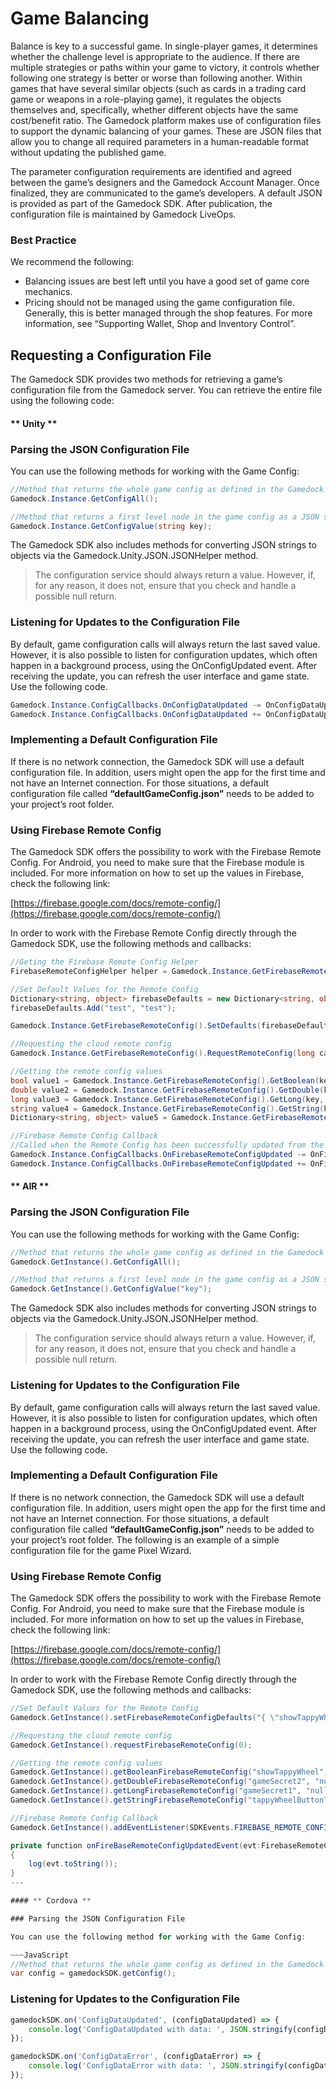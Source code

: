 # Game Balancing

Balance is key to a successful game. In single-player games, it determines whether the challenge level is appropriate to the audience. If there are multiple strategies or paths within your game to victory, it controls whether following one strategy is better or worse than following another. Within games that have several similar objects (such as cards in a trading card game or weapons in a role-playing game), it regulates the objects themselves and, specifically, whether different objects have the same cost/benefit ratio.
The Gamedock platform makes use of configuration files to support the dynamic balancing of your games. These are JSON files that allow you to change all required parameters in a human-readable format without updating the published game.

The parameter configuration requirements are identified and agreed between the game’s designers and the Gamedock Account Manager. Once finalized, they are communicated to the game’s developers. A default JSON is provided as part of the Gamedock SDK. After publication, the configuration file is maintained by Gamedock LiveOps.

### Best Practice

We recommend the following:
* Balancing issues are best left until you have a good set of game core mechanics.
* Pricing should not be managed using the game configuration file. Generally, this is better managed through the shop features. For more information, see “Supporting Wallet, Shop and Inventory Control”.

## Requesting a Configuration File

The Gamedock SDK provides two methods for retrieving a game’s configuration file from the Gamedock server. You can retrieve the entire file using the following code:

<!-- tabs:start -->

#### ** Unity **

### Parsing the JSON Configuration File

You can use the following methods for working with the Game Config:

~~~C#
//Method that returns the whole game config as defined in the Gamedock Console as a JSON string
Gamedock.Instance.GetConfigAll();

//Method that returns a first level node in the game config as a JSON string
Gamedock.Instance.GetConfigValue(string key);
~~~

The Gamedock SDK also includes methods for converting JSON strings to objects via the Gamedock.Unity.JSON.JSONHelper method.

> The configuration service should always return a value. However, if, for any reason, it does not, ensure that you check and handle a possible null return.

### Listening for Updates to the Configuration File

By default, game configuration calls will always return the last saved value. However, it is also possible to listen for configuration updates, which often happen in a background process, using the OnConfigUpdated event. After receiving the update, you can refresh the user interface and game state. Use the following code.

~~~C#
Gamedock.Instance.ConfigCallbacks.OnConfigDataUpdated -= OnConfigDataUpdated;
Gamedock.Instance.ConfigCallbacks.OnConfigDataUpdated += OnConfigDataUpdated;
~~~

### Implementing a Default Configuration File

If there is no network connection, the Gamedock SDK will use a default configuration file. In addition, users might open the app for the first time and not have an Internet connection. For those situations, a default configuration file called **“defaultGameConfig.json”** needs to be added to your project’s root folder.

### Using Firebase Remote Config

The Gamedock SDK offers the possibility to work with the Firebase Remote Config. For Android, you need to make sure that the Firebase module is included. For more information on how to set up the values in Firebase, check the following link:

[https://firebase.google.com/docs/remote-config/](https://firebase.google.com/docs/remote-config/)

In order to work with the Firebase Remote Config directly through the Gamedock SDK, use the following methods and callbacks:

~~~C#
//Geting the Firebase Remote Config Helper
FirebaseRemoteConfigHelper helper = Gamedock.Instance.GetFirebaseRemoteConfig();

//Set Default Values for the Remote Config
Dictionary<string, object> firebaseDefaults = new Dictionary<string, object>();
firebaseDefaults.Add("test", "test");

Gamedock.Instance.GetFirebaseRemoteConfig().SetDefaults(firebaseDefaults);

//Requesting the cloud remote config
Gamedock.Instance.GetFirebaseRemoteConfig().RequestRemoteConfig(long cacheExpirationTime);

//Getting the remote config values
bool value1 = Gamedock.Instance.GetFirebaseRemoteConfig().GetBoolean(key, namespaceValue = null);
double value2 = Gamedock.Instance.GetFirebaseRemoteConfig().GetDouble(key, namespaceValue = null);
long value3 = Gamedock.Instance.GetFirebaseRemoteConfig().GetLong(key, namespaceValue = null);
string value4 = Gamedock.Instance.GetFirebaseRemoteConfig().GetString(key, namespaceValue = null);
Dictionary<string, object> value5 = Gamedock.Instance.GetFirebaseRemoteConfig().GetDictionary(key, namespaceValue = null);

//Firebase Remote Config Callback
//Called when the Remote Config has been successfully updated from the cloud
Gamedock.Instance.ConfigCallbacks.OnFirebaseRemoteConfigUpdated -= OnFirebaseRemoteConfigUpdated;
Gamedock.Instance.ConfigCallbacks.OnFirebaseRemoteConfigUpdated += OnFirebaseRemoteConfigUpdated;
~~~

#### ** AIR **

### Parsing the JSON Configuration File

You can use the following methods for working with the Game Config:

~~~C#
//Method that returns the whole game config as defined in the Gamedock Console as a JSON string
Gamedock.GetInstance().GetConfigAll();

//Method that returns a first level node in the game config as a JSON string
Gamedock.GetInstance().GetConfigValue("key");
~~~

The Gamedock SDK also includes methods for converting JSON strings to objects via the Gamedock.Unity.JSON.JSONHelper method.

> The configuration service should always return a value. However, if, for any reason, it does not, ensure that you check and handle a possible null return.

### Listening for Updates to the Configuration File

By default, game configuration calls will always return the last saved value. However, it is also possible to listen for configuration updates, which often happen in a background process, using the OnConfigUpdated event. After receiving the update, you can refresh the user interface and game state. Use the following code.

### Implementing a Default Configuration File

If there is no network connection, the Gamedock SDK will use a default configuration file. In addition, users might open the app for the first time and not have an Internet connection. For those situations, a default configuration file called **“defaultGameConfig.json”** needs to be added to your project’s root folder. The following is an example of a simple configuration file for the game Pixel Wizard.

### Using Firebase Remote Config

The Gamedock SDK offers the possibility to work with the Firebase Remote Config. For Android, you need to make sure that the Firebase module is included. For more information on how to set up the values in Firebase, check the following link:

[https://firebase.google.com/docs/remote-config/](https://firebase.google.com/docs/remote-config/)

In order to work with the Firebase Remote Config directly through the Gamedock SDK, use the following methods and callbacks:

~~~C#
//Set Default Values for the Remote Config
Gamedock.GetInstance().setFirebaseRemoteConfigDefaults("{ \"showTappyWheel\" : true, \"gameSecret2\" : 10.1010, \"gameSecret1\" : 1010101, \"tappyWheelButtonText\" : \"Default value\" }");

//Requesting the cloud remote config
Gamedock.GetInstance().requestFirebaseRemoteConfig(0);

//Getting the remote config values
Gamedock.GetInstance().getBooleanFirebaseRemoteConfig("showTappyWheel", "null");
Gamedock.GetInstance().getDoubleFirebaseRemoteConfig("gameSecret2", "null");
Gamedock.GetInstance().getLongFirebaseRemoteConfig("gameSecret1", "null");
Gamedock.GetInstance().getStringFirebaseRemoteConfig("tappyWheelButtonText", "null");

//Firebase Remote Config Callback
Gamedock.GetInstance().addEventListener(SDKEvents.FIREBASE_REMOTE_CONFIG_UPDATED, onFireBaseRemoteConfigUpdatedEvent);

private function onFireBaseRemoteConfigUpdatedEvent(evt:FirebaseRemoteConfigUpdatedEvent) : void		
{
	log(evt.toString());
}
---

#### ** Cordova **

### Parsing the JSON Configuration File

You can use the following method for working with the Game Config:

~~~JavaScript
//Method that returns the whole game config as defined in the Gamedock Console as a JSON string
var config = gamedockSDK.getConfig();
~~~

### Listening for Updates to the Configuration File

~~~JavaScript
gamedockSDK.on('ConfigDataUpdated', (configDataUpdated) => {
    console.log('ConfigDataUpdated with data: ', JSON.stringify(configDataUpdated));
});

gamedockSDK.on('ConfigDataError', (configDataError) => {
    console.log('ConfigDataError with data: ', JSON.stringify(configDataError));
});
~~~

<!-- tabs:end -->

